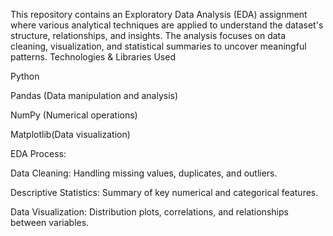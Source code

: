 This repository contains an Exploratory Data Analysis (EDA) assignment where various analytical techniques are applied to understand the dataset's structure, relationships, and insights. The analysis focuses on data cleaning, visualization, and statistical summaries to uncover meaningful patterns.
Technologies & Libraries Used

Python

Pandas (Data manipulation and analysis)

NumPy (Numerical operations)

Matplotlib(Data visualization)

EDA Process:

Data Cleaning: Handling missing values, duplicates, and outliers.

Descriptive Statistics: Summary of key numerical and categorical features.

Data Visualization: Distribution plots, correlations, and relationships between variables.
